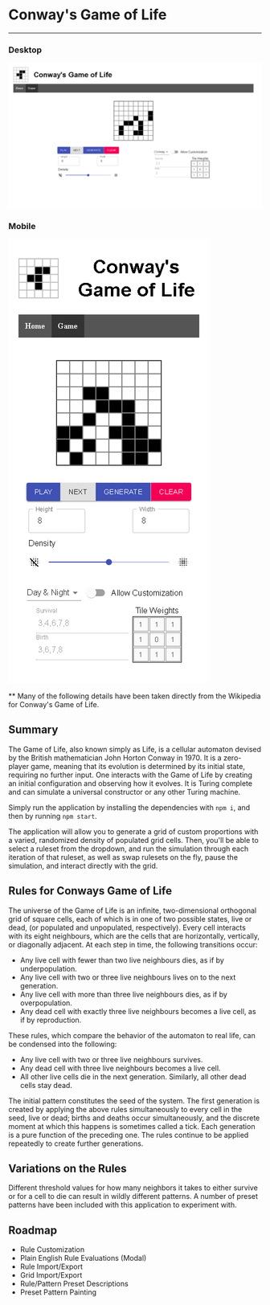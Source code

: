 # Conway's Game of Life

****

### Desktop
![Conway's Game of Life](./images/desktop-demo.png)

### Mobile
![Conway's Game of Life (Mobile)](./images/mobile-demo.png)

** Many of the following details have been taken directly from the Wikipedia for Conway's Game of Life.

## Summary
The Game of Life, also known simply as Life, is a cellular automaton devised by the British mathematician John Horton Conway in 1970. 
It is a zero-player game, meaning that its evolution is determined by its initial state, requiring no further input. 
One interacts with the Game of Life by creating an initial configuration and observing how it evolves. 
It is Turing complete and can simulate a universal constructor or any other Turing machine.

Simply run the application by installing the dependencies with `npm i`, and then by running `npm start`.

The application will allow you to generate a grid of custom proportions with a varied, randomized
density of populated grid cells. Then, you'll be able to select a ruleset from the dropdown,
and run the simulation through each iteration of that ruleset, as well as swap rulesets on the fly,
pause the simulation, and interact directly with the grid.

## Rules for Conways Game of Life

The universe of the Game of Life is an infinite, two-dimensional orthogonal grid of square cells, each of which is in one of two possible states, live or dead, (or populated and unpopulated, respectively). 
Every cell interacts with its eight neighbours, which are the cells that are horizontally, vertically, or diagonally adjacent. 
At each step in time, the following transitions occur:

- Any live cell with fewer than two live neighbours dies, as if by underpopulation.
- Any live cell with two or three live neighbours lives on to the next generation.
- Any live cell with more than three live neighbours dies, as if by overpopulation.
- Any dead cell with exactly three live neighbours becomes a live cell, as if by reproduction.

These rules, which compare the behavior of the automaton to real life, can be condensed into the following:

- Any live cell with two or three live neighbours survives.
- Any dead cell with three live neighbours becomes a live cell.
- All other live cells die in the next generation. Similarly, all other dead cells stay dead.

The initial pattern constitutes the seed of the system. 
The first generation is created by applying the above rules simultaneously to every cell in the seed, live or dead; births and deaths occur simultaneously, and the discrete moment at which this happens is sometimes called a tick. 
Each generation is a pure function of the preceding one. 
The rules continue to be applied repeatedly to create further generations.

## Variations on the Rules

Different threshold values for how many neighbors it takes to either survive or for a cell to die can result
in wildly different patterns. A number of preset patterns have been included with this application to experiment with.

## Roadmap

- Rule Customization
- Plain English Rule Evaluations (Modal)
- Rule Import/Export
- Grid Import/Export
- Rule/Pattern Preset Descriptions
- Preset Pattern Painting
